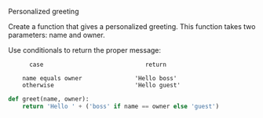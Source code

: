 Personalized greeting

Create a function that gives a personalized greeting. This function takes two parameters: name and owner.

Use conditionals to return the proper message:
```
      case	                           return
    
    name equals owner	            'Hello boss'
    otherwise	                    'Hello guest'
```

```py
def greet(name, owner):
    return 'Hello ' + ('boss' if name == owner else 'guest')
```
